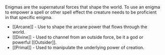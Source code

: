 Enigmas are the supernatural forces that shape the world. To use an enigma to empower a spell or other spell effect the creature needs to be proficient in that specific enigma. 
- [[Arcane]] - Use to shape the arcane power that flows through the world.
- [[Divine]] - Used to channel from an outside force, be it a god or powerful [[Outsider]].
- [[Primal]] - Used to manipulate the underlying power of creation.